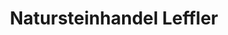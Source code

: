 ---
title: "Natursteinhandel Leffler"
url: /werra-suhl-tal/natursteinhandel-leffler/
shop: Baustoffe
---